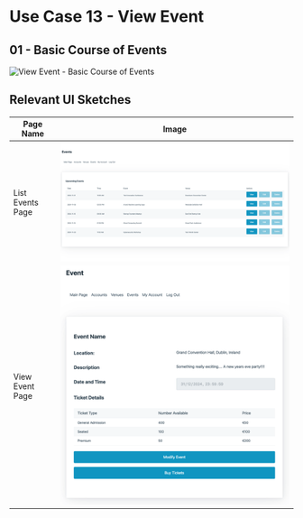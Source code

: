 # Use Case 13 - View Event

## 01 - Basic Course of Events

![View Event - Basic Course of Events](/02-analysis/usecases/images/13-view-event-basic.png)

## Relevant UI Sketches
| Page Name | Image |
|----|------|
| List Events Page | ![List Events Page](/01-requirements-solution/uisketches/14-list-events.png) |
| View Event Page | ![View Event Page](/01-requirements-solution/uisketches/16-view-event.png) |
